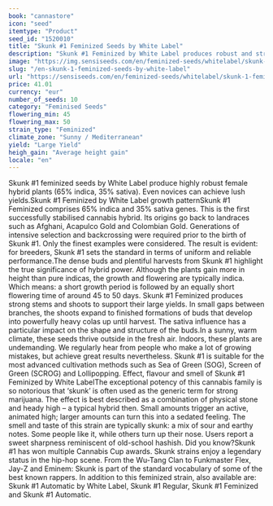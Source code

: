 ```yaml
---
book: "cannastore"
icon: "seed"
itemtype: "Product"
seed_id: "1520010"
title: "Skunk #1 Feminized Seeds by White Label"
description: "Skunk #1 Feminized by White Label produces robust and strong plants that yield a rich harvest. You can’t really go wrong with this strain."
image: "https://img.sensiseeds.com/en/feminized-seeds/whitelabel/skunk-1-feminised-image.png"
slug: "/en-skunk-1-feminized-seeds-by-white-label"
url: "https://sensiseeds.com/en/feminized-seeds/whitelabel/skunk-1-feminised?a_aid=cannastore"
price: 41.01
currency: "eur"
number_of_seeds: 10
category: "Feminised Seeds"
flowering_min: 45
flowering_max: 50
strain_type: "Feminized"
climate_zone: "Sunny / Mediterranean"
yield: "Large Yield"
heigh_gain: "Average height gain"
locale: "en"
---
```

Skunk #1 feminized seeds by White Label produce highly robust female hybrid plants (65% indica, 35% sativa). Even novices can achieve lush yields.Skunk #1 Feminized by White Label growth patternSkunk #1 Feminized comprises 65% indica and 35% sativa genes. This is the first successfully stabilised cannabis hybrid. Its origins go back to landraces such as Afghani, Acapulco Gold and Colombian Gold. Generations of intensive selection and backcrossing were required prior to the birth of Skunk #1. Only the finest examples were considered. The result is evident: for breeders, Skunk #1 sets the standard in terms of uniform and reliable performance.The dense buds and plentiful harvests from Skunk #1 highlight the true significance of hybrid power. Although the plants gain more in height than pure indicas, the growth and flowering are typically indica. Which means: a short growth period is followed by an equally short flowering time of around 45 to 50 days. Skunk #1 Feminized produces strong stems and shoots to support their large yields. In small gaps between branches, the shoots expand to finished formations of buds that develop into powerfully heavy colas up until harvest. The sativa influence has a particular impact on the shape and structure of the buds.In a sunny, warm climate, these seeds thrive outside in the fresh air. Indoors, these plants are undemanding. We regularly hear from people who make a lot of growing mistakes, but achieve great results nevertheless. Skunk #1 is suitable for the most advanced cultivation methods such as Sea of Green (SOG), Screen of Green (SCROG) and Lollipopping. Effect, flavour and smell of Skunk #1 Feminized by White LabelThe exceptional potency of this cannabis family is so notorious that ‘skunk’ is often used as the generic term for strong marijuana. The effect is best described as a combination of physical stone and heady high – a typical hybrid then. Small amounts trigger an active, animated high; larger amounts can turn this into a sedated feeling. The smell and taste of this strain are typically skunk: a mix of sour and earthy notes. Some people like it, while others turn up their nose. Users report a sweet sharpness reminiscent of old-school hashish. Did you know?Skunk #1 has won multiple Cannabis Cup awards. Skunk strains enjoy a legendary status in the hip-hop scene. From the Wu-Tang Clan to Funkmaster Flex, Jay-Z and Eminem: Skunk is part of the standard vocabulary of some of the best known rappers. In addition to this feminized strain, also available are: Skunk #1 Automatic by White Label, Skunk #1 Regular, Skunk #1 Feminized and Skunk #1 Automatic.
